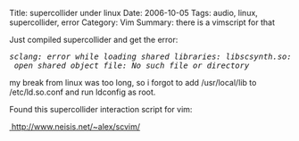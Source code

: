 Title: supercollider under linux
Date: 2006-10-05
Tags: audio, linux, supercollider, error
Category: Vim 
Summary: there is a vimscript for that


Just compiled supercollider and get the error:
<pre><em>sclang: error while loading shared libraries: libscsynth.so: cannot
</em><em> open shared object file: No such file or directory
</em></pre>
my break from linux was too long, so i forgot to add /usr/local/lib to /etc/ld.so.conf and run ldconfig as root.

Found this supercollider interaction script for vim:

<a href="http://www.neisis.net/~alex/scvim/" title="supercollider interaction for vim" target="_blank"> http://www.neisis.net/~alex/scvim/</a>
